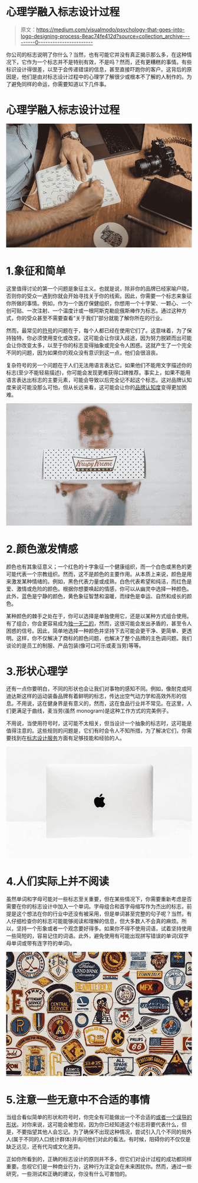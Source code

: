 # 心理学融入标志设计过程

> 原文：<https://medium.com/visualmodo/psychology-that-goes-into-logo-designing-process-8eac74fe412d?source=collection_archive---------0----------------------->

你公司的标志说明了你什么？当然，也有可能它并没有真正揭示那么多，在这种情况下，它作为一个标志并不是特别有效，不是吗？然而，还有更糟糕的事情。有些标识设计得很差，以至于会传递错误的信息，甚至直接吓跑你的客户。这背后的原因是，他们是由对标志设计过程中的心理学了解很少或根本不了解的人制作的。为了避免同样的命运，你需要知道以下几件事。

# 心理学融入标志设计过程

![](img/47c83a039f7750c74a3c28dfaa6e4505.png)

# 1.象征和简单

这里值得讨论的第一个问题是象征主义。也就是说，除非你的品牌已经家喻户晓，否则你的受众一遇到你就会开始寻找关于你的线索。因此，你需要一个标志来象征你所做的事情。例如，作为一个医疗保健组织，你想用一个十字架、一颗心、一个创可贴、一次注射、一个温度计或一根阿斯克勒庇俄斯棒作为标志。通过这种方式，你的受众甚至不需要查看“关于我们”部分就能了解你所在的行业。

然而，最常见的[符号](https://visualmodo.com/)的问题在于，每个人都已经在使用它们了。这意味着，为了保持独特，你必须使用变化或改变。这可能会让你误入歧途，因为努力脱颖而出可能会让你改变太多，以至于你的标志变得抽象或完全令人困惑。这就产生了一个完全不同的问题，因为如果你的观众没有意识到这一点，他们会很沮丧。

复杂符号的另一个问题在于人们无法用语言表达它。如果他们不能用文字描述你的标志(至少不能轻易描述)，你可能会发现更难获得口碑推荐。事实上，如果不能用语言表达出标志的主要元素，可能会导致以后完全记不起这个标志。这对品牌认知度来说可能没那么可怕，但从长远来看，这可能会让你的[品牌认知度](http://fabrikbrands.com/brand-recognition-or-brand-awareness/)变得更加困难。

![](img/e87b82efcd151f76afad08ecba60afae.png)

# 2.颜色激发情感

颜色也有其象征意义；一个红色的十字象征一个健康组织，而一个白色或黑色的更可能代表一个宗教组织。然而，这不是颜色的主要作用。从本质上来说，颜色是用来激发某种情绪的。例如，黑色代表力量或成熟，白色代表希望和纯洁，而红色是爱、激情或危险的颜色。根据你想要唤起的情感，你可以从幽灵中选择一种颜色。此外，蓝色是宁静的颜色，黄色象征智慧和温暖，而绿色是幸运、自然和成长的颜色。

某种颜色的棘手之处在于，你可以选择是单独使用它，还是以某种方式组合使用。有了组合，你会更容易成为[独一无二的](https://visualmodo.com/)，然而，这很可能会发出矛盾的，甚至令人困惑的信号。因此，简单地选择一种颜色并坚持下去可能会更干净、更简单、更透明。这样，你不仅解决了商标的颜色问题，也解决了整个品牌的主色调问题。我们谈论的是员工的制服、产品包装(像可口可乐或麦当劳)等等。

# 3.形状心理学

还有一点你要明白，不同的形状也会让我们对事物的感知不同。例如，像耐克或阿迪达斯这样的运动装备品牌有着鲜明的标志，传达出空气动力学和高效外形的信息。不用说，这在健身界是有意义的，然而，这在食品行业并不常见。在这里，人们更满足于曲线，麦当劳(虽然 monogram)是这种工作方式的完美例子。

不用说，当使用符号时，这可能不太相关，但当设计一个抽象的标志时，这可能是值得注意的。这些规则的问题是，它们有时会令人不知所措，为了解决它们，你需要找到在[标志设计服务](http://australialogodesign.com.au/)方面有足够技能和经验的人。

![](img/ffe5296966d5366d245238e6947fd947.png)

# 4.人们实际上并不阅读

虽然单词和字母可能对一些标志至关重要，但在某些情况下，你需要重新考虑是否需要在你的标志设计中加入一个单词。字母组合和首字母缩写作为杰出的标志，前提是这个想法在你的行业中还没有被采用，但是单词甚至完整的句子呢？当然，有人仔细检查你的标志可能能够阅读和理解的信息，但大多数人不会真的麻烦。所以，坚持一个形象或者一个观念要好得多。如果你不得不使用词语，试着坚持使用一些简短的，容易记住的词语。此外，避免使用有可能出现拼写错误的单词(双字母单词或带有连字符的单词)。

![](img/cd255be906b9207e4b3dceb1ee078507.png)

# 5.注意一些无意中不合适的事情

当组合看似简单的形状和符号时，你完全有可能做出一个不合适的[或者一个误导的形状](http://www.smosh.com/smosh-pit/photos/accidentally-naughty-company-logos)。对你来说，这可能会被忽视，因为你已经知道这个标志将要代表什么，但是，不要指望其他人会忘记。为了确保不出现这种情况，尝试引入几个不同的局外人(属于不同的人口统计群体)并询问他们对此的看法。有时候，阻碍你的不仅仅是缺乏远见，还有代沟或文化差异。

正如你所看到的，正确的标志设计的原则并不多，但它们对设计过程的成功都同样重要。忽视它们是一种商业行为，这种行为注定会在未来困扰你。然而，通过一些研究，一些测试和正确的建议，你没有什么可害怕的。